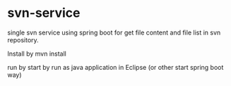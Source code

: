 # svn-service

single svn service using spring boot for get file content and file list in svn repository.

Install by
mvn install

run by 
start by run as java application in Eclipse (or other start spring boot way)
